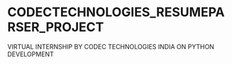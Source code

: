# CODECTECHNOLOGIES_RESUMEPARSER_PROJECT
VIRTUAL INTERNSHIP BY CODEC TECHNOLOGIES INDIA ON PYTHON DEVELOPMENT
